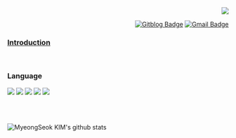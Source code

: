 <div align=right>
  <a href="https://hits.seeyoufarm.com"/><img src="https://hits.seeyoufarm.com/api/count/incr/badge.svg?url=https%3A%2F%2Fgithub.com%2Fmsnodeve"/></a>

  [![Gitblog Badge](http://img.shields.io/badge/-GitBlog-black?style=flat-square&logo=github&link=https://msnodeve.github.io/)](https://msnodeve.github.io/)
  [![Gmail Badge](https://img.shields.io/badge/-Gmail-d14836?style=flat-square&logo=Gmail&logoColor=white&link=mailto:msnodeve@gmail.com)](mailto:msnodeve@gmail.com)
</div>

### [Introduction](https://www.notion.so/msnodeve/6a163aabbc584d4cb2232e3bc9e5eabe)

<br>

### Language
![](https://img.shields.io/badge/Java-blue?logo=Java&colorB=232F3E) ![](https://img.shields.io/badge/Kotlin-blue?logo=Kotlin&colorB=232F3E) ![](https://img.shields.io/badge/Go-blue?logo=Go&colorB=232F3E) ![](https://img.shields.io/badge/Pyhton-blue?logo=Python&colorB=232F3E) ![](https://img.shields.io/badge/JavaScript---?logo=JavaScript&colorB=232F3E)

<br><br>

![MyeongSeok KIM's github stats](https://github-readme-stats.vercel.app/api?username=msnodeve&show_icons=true&count_private=true)

<!-- [![Top Langs](https://github-readme-stats.vercel.app/api/top-langs/?username=msnodeve&layout=compact)](https://github.com/msnodeve) -->

